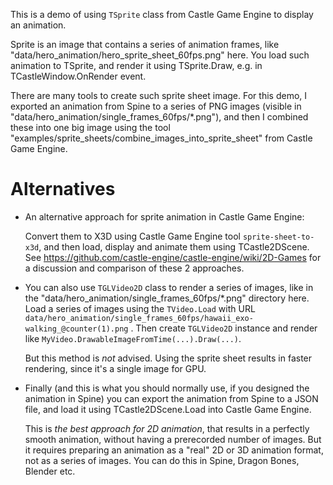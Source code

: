 This is a demo of using `TSprite` class from Castle Game Engine
to display an animation.

Sprite is an image that contains a series of animation frames,
like "data/hero_animation/hero_sprite_sheet_60fps.png" here.
You load such animation to TSprite, and render it using TSprite.Draw,
e.g. in TCastleWindow.OnRender event.

There are many tools to create such sprite sheet image.
For this demo, I exported an animation from Spine to a series of PNG images
(visible in "data/hero_animation/single_frames_60fps/*.png"),
and then I combined these into one big image using the tool
"examples/sprite_sheets/combine_images_into_sprite_sheet" from Castle Game Engine.

# Alternatives

- An alternative approach for sprite animation in Castle Game Engine:

  Convert them to X3D using Castle Game Engine tool `sprite-sheet-to-x3d`,
  and then load, display and animate them using TCastle2DScene.
  See https://github.com/castle-engine/castle-engine/wiki/2D-Games
  for a discussion and comparison of these 2 approaches.

- You can also use `TGLVideo2D` class to render a series of images,
  like in the "data/hero_animation/single_frames_60fps/*.png" directory here.
  Load a series of images using the `TVideo.Load` with URL
  `data/hero_animation/single_frames_60fps/hawaii_exo-walking_@counter(1).png` .
  Then create `TGLVideo2D` instance and render like
  `MyVideo.DrawableImageFromTime(...).Draw(...)`.

  But this method is *not* advised.
  Using the sprite sheet results in faster rendering, since it's a single image
  for GPU.

- Finally (and this is what you should normally use, if you designed
  the animation in Spine) you can export the animation from Spine to
  a JSON file, and load it using TCastle2DScene.Load into Castle Game Engine.

  This is *the best approach for 2D animation*,
  that results in a perfectly smooth animation,
  without having a prerecorded number of images.
  But it requires preparing an animation as a "real" 2D or 3D animation format,
  not as a series of images.
  You can do this in Spine, Dragon Bones, Blender etc.
